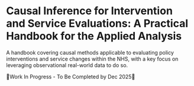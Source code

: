 # Causal Inference for Intervention and Service Evaluations: A Practical Handbook for the Applied Analysis
A handbook covering causal methods applicable to evaluating policy interventions and service changes within the NHS, with a key focus on leveraging observational real-world data to do so.

🚨Work In Progress - To Be Completed by Dec 2025🚨
